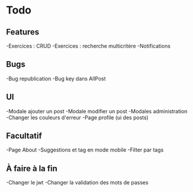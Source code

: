 # Todo

## Features

-Exercices : CRUD
-Exercices : recherche multicritère
-Notifications

## Bugs

-Bug republication
-Bug key dans AllPost

## UI

-Modale ajouter un post
-Modale modifier un post
-Modales administration
-Changer les couleurs d'erreur
-Page profile (ui des posts)

## Facultatif

-Page About
-Suggestions et tag en mode mobile
-Filter par tags

## À faire à la fin

-Changer le jwt
-Changer la validation des mots de passes
